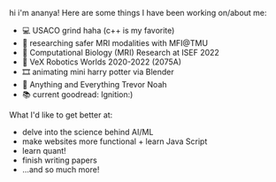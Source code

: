 hi i'm ananya! Here are some things I have been working on/about me:
  - 💻 USACO grind haha (c++ is my favorite)
  - 🧠 researching safer MRI modalities with MFI@TMU
  - 🧬 Computational Biology (MRI) Research at ISEF 2022
  - 🦾 VeX Robotics Worlds 2020-2022 (2075A)
  - 🎞 animating mini harry potter via Blender
  - 🍿 Anything and Everything Trevor Noah
  - 📚 current goodread: Ignition:)

What I'd like to get better at:
  - delve into the science behind AI/ML
  - make websites more functional + learn Java Script
  - learn quant!
  - finish writing papers
  - ...and so much more!

